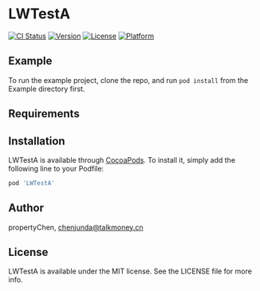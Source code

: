 # LWTestA

[![CI Status](https://img.shields.io/travis/propertyChen/LWTestA.svg?style=flat)](https://travis-ci.org/propertyChen/LWTestA)
[![Version](https://img.shields.io/cocoapods/v/LWTestA.svg?style=flat)](https://cocoapods.org/pods/LWTestA)
[![License](https://img.shields.io/cocoapods/l/LWTestA.svg?style=flat)](https://cocoapods.org/pods/LWTestA)
[![Platform](https://img.shields.io/cocoapods/p/LWTestA.svg?style=flat)](https://cocoapods.org/pods/LWTestA)

## Example

To run the example project, clone the repo, and run `pod install` from the Example directory first.

## Requirements

## Installation

LWTestA is available through [CocoaPods](https://cocoapods.org). To install
it, simply add the following line to your Podfile:

```ruby
pod 'LWTestA'
```

## Author

propertyChen, chenjunda@talkmoney.cn

## License

LWTestA is available under the MIT license. See the LICENSE file for more info.
